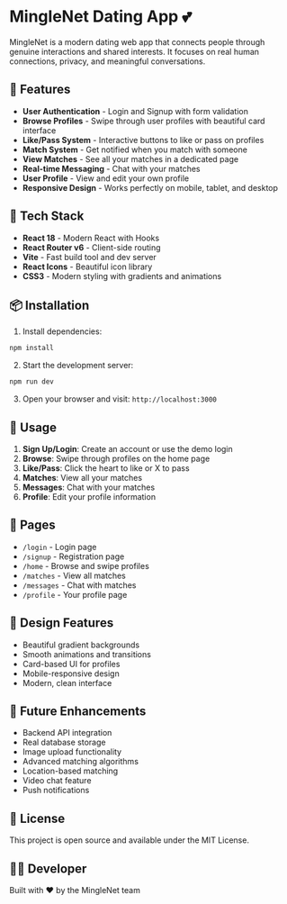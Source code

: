 # MingleNet Dating App 💕

MingleNet is a modern dating web app that connects people through genuine interactions and shared interests. It focuses on real human connections, privacy, and meaningful conversations.

## 🌟 Features

- **User Authentication** - Login and Signup with form validation
- **Browse Profiles** - Swipe through user profiles with beautiful card interface
- **Like/Pass System** - Interactive buttons to like or pass on profiles
- **Match System** - Get notified when you match with someone
- **View Matches** - See all your matches in a dedicated page
- **Real-time Messaging** - Chat with your matches
- **User Profile** - View and edit your own profile
- **Responsive Design** - Works perfectly on mobile, tablet, and desktop

## 🚀 Tech Stack

- **React 18** - Modern React with Hooks
- **React Router v6** - Client-side routing
- **Vite** - Fast build tool and dev server
- **React Icons** - Beautiful icon library
- **CSS3** - Modern styling with gradients and animations

## 📦 Installation

1. Install dependencies:
```bash
npm install
```

2. Start the development server:
```bash
npm run dev
```

3. Open your browser and visit: `http://localhost:3000`

## 🎯 Usage

1. **Sign Up/Login**: Create an account or use the demo login
2. **Browse**: Swipe through profiles on the home page
3. **Like/Pass**: Click the heart to like or X to pass
4. **Matches**: View all your matches
5. **Messages**: Chat with your matches
6. **Profile**: Edit your profile information

## 📱 Pages

- `/login` - Login page
- `/signup` - Registration page
- `/home` - Browse and swipe profiles
- `/matches` - View all matches
- `/messages` - Chat with matches
- `/profile` - Your profile page

## 🎨 Design Features

- Beautiful gradient backgrounds
- Smooth animations and transitions
- Card-based UI for profiles
- Mobile-responsive design
- Modern, clean interface

## 🔮 Future Enhancements

- Backend API integration
- Real database storage
- Image upload functionality
- Advanced matching algorithms
- Location-based matching
- Video chat feature
- Push notifications

## 📄 License

This project is open source and available under the MIT License.

## 👨‍💻 Developer

Built with ❤️ by the MingleNet team
